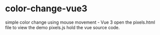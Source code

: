 # color-change-vue3
simple color change using mouse movement - Vue 3
open the pixels.html file to view the demo
pixels.js hold the vue source code.
